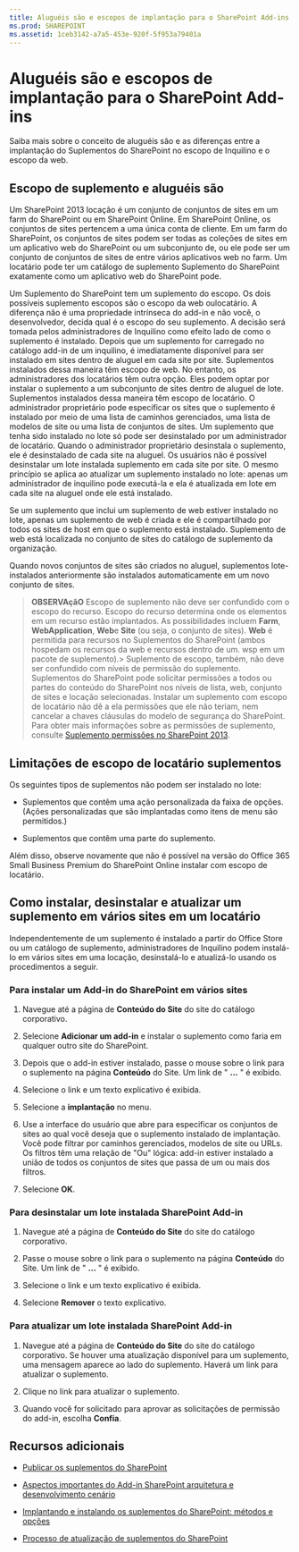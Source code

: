 ```yaml
---
title: Aluguéis são e escopos de implantação para o SharePoint Add-ins
ms.prod: SHAREPOINT
ms.assetid: 1ceb3142-a7a5-453e-920f-5f953a79401a
---
```



# Aluguéis são e escopos de implantação para o SharePoint Add-ins
Saiba mais sobre o conceito de aluguéis são e as diferenças entre a implantação do Suplementos do SharePoint no escopo de Inquilino e o escopo da web.
## Escopo de suplemento e aluguéis são
<a name="AppScope"> </a>

Um SharePoint 2013 locação é um conjunto de conjuntos de sites em um farm do SharePoint ou em SharePoint Online. Em SharePoint Online, os conjuntos de sites pertencem a uma única conta de cliente. Em um farm do SharePoint, os conjuntos de sites podem ser todas as coleções de sites em um aplicativo web do SharePoint ou um subconjunto de, ou ele pode ser um conjunto de conjuntos de sites de entre vários aplicativos web no farm. Um locatário pode ter um catálogo de suplemento Suplemento do SharePoint exatamente como um aplicativo web do SharePoint pode.
  
    
    
Um Suplemento do SharePoint tem um suplemento do escopo. Os dois possíveis suplemento escopos são o escopo da web oulocatário. A diferença não é uma propriedade intrínseca do add-in e não você, o desenvolvedor, decida qual é o escopo do seu suplemento. A decisão será tomada pelos administradores de Inquilino como efeito lado de como o suplemento é instalado. Depois que um suplemento for carregado no catálogo add-in de um inquilino, é imediatamente disponível para ser instalado em sites dentro de aluguel em cada site por site. Suplementos instalados dessa maneira têm escopo de web. No entanto, os administradores dos locatários têm outra opção. Eles podem optar por instalar o suplemento a um subconjunto de sites dentro de aluguel de lote. Suplementos instalados dessa maneira têm escopo de locatário. O administrador proprietário pode especificar os sites que o suplemento é instalado por meio de uma lista de caminhos gerenciados, uma lista de modelos de site ou uma lista de conjuntos de sites. Um suplemento que tenha sido instalado no lote só pode ser desinstalado por um administrador de locatário. Quando o administrador proprietário desinstala o suplemento, ele é desinstalado de cada site na aluguel. Os usuários não é possível desinstalar um lote instalada suplemento em cada site por site. O mesmo princípio se aplica ao atualizar um suplemento instalado no lote: apenas um administrador de inquilino pode executá-la e ela é atualizada em lote em cada site na aluguel onde ele está instalado.
  
    
    
Se um suplemento que inclui um suplemento de web estiver instalado no lote, apenas um suplemento de web é criada e ele é compartilhado por todos os sites de host em que o suplemento está instalado. Suplemento de web está localizada no conjunto de sites do catálogo de suplemento da organização.
  
    
    
Quando novos conjuntos de sites são criados no aluguel, suplementos lote-instalados anteriormente são instalados automaticamente em um novo conjunto de sites.
  
    
    

> **OBSERVAçãO**
> Escopo de suplemento não deve ser confundido com o escopo do recurso. Escopo do recurso determina onde os elementos em um recurso estão implantados. As possibilidades incluem **Farm**, **WebApplication**, **Web**e **Site** (ou seja, o conjunto de sites). **Web** é permitida para recursos no Suplementos do SharePoint (ambos hospedam os recursos da web e recursos dentro de um. wsp em um pacote de suplemento).> Suplemento de escopo, também, não deve ser confundido com níveis de permissão do suplemento. Suplementos do SharePoint pode solicitar permissões a todos ou partes do conteúdo do SharePoint nos níveis de lista, web, conjunto de sites e locação selecionadas. Instalar um suplemento com escopo de locatário não dê a ela permissões que ele não teriam, nem cancelar a chaves cláusulas do modelo de segurança do SharePoint. Para obter mais informações sobre as permissões de suplemento, consulte  [Suplemento permissões no SharePoint 2013](add-in-permissions-in-sharepoint-2013.md).
  
    
    


## Limitações de escopo de locatário suplementos
<a name="Tenant"> </a>

Os seguintes tipos de suplementos não podem ser instalado no lote:
  
    
    

- Suplementos que contêm uma ação personalizada da faixa de opções. (Ações personalizadas que são implantadas como itens de menu são permitidos.)
    
  
- Suplementos que contêm uma parte do suplemento.
    
  
Além disso, observe novamente que não é possível na versão do Office 365 Small Business Premium do SharePoint Online instalar com escopo de locatário.
  
    
    

## Como instalar, desinstalar e atualizar um suplemento em vários sites em um locatário
<a name="Web"> </a>

Independentemente de um suplemento é instalado a partir do Office Store ou um catálogo de suplemento, administradores de Inquilino podem instalá-lo em vários sites em uma locação, desinstalá-lo e atualizá-lo usando os procedimentos a seguir.
  
    
    

### Para instalar um Add-in do SharePoint em vários sites


1. Navegue até a página de **Conteúdo do Site** do site do catálogo corporativo.
    
  
2. Selecione **Adicionar um add-in** e instalar o suplemento como faria em qualquer outro site do SharePoint.
    
  
3. Depois que o add-in estiver instalado, passe o mouse sobre o link para o suplemento na página **Conteúdo** do Site. Um link de " **…** " é exibido.
    
  
4. Selecione o link e um texto explicativo é exibida.
    
  
5. Selecione a **implantação** no menu.
    
  
6. Use a interface do usuário que abre para especificar os conjuntos de sites ao qual você deseja que o suplemento instalado de implantação. Você pode filtrar por caminhos gerenciados, modelos de site ou URLs. Os filtros têm uma relação de "Ou" lógica: add-in estiver instalado a união de todos os conjuntos de sites que passa de um ou mais dos filtros.
    
  
7. Selecione **OK**.
    
  

### Para desinstalar um lote instalada SharePoint Add-in


1. Navegue até a página de **Conteúdo do Site** do site do catálogo corporativo.
    
  
2. Passe o mouse sobre o link para o suplemento na página **Conteúdo** do Site. Um link de " **…** " é exibido.
    
  
3. Selecione o link e um texto explicativo é exibida.
    
  
4. Selecione **Remover** o texto explicativo.
    
  

### Para atualizar um lote instalada SharePoint Add-in


1. Navegue até a página de **Conteúdo do Site** do site do catálogo corporativo. Se houver uma atualização disponível para um suplemento, uma mensagem aparece ao lado do suplemento. Haverá um link para atualizar o suplemento.
    
  
2. Clique no link para atualizar o suplemento.
    
  
3. Quando você for solicitado para aprovar as solicitações de permissão do add-in, escolha **Confia**.
    
  

## Recursos adicionais
<a name="SP15tenancies_addlresources"> </a>


-  [Publicar os suplementos do SharePoint](publish-sharepoint-add-ins.md)
    
  
-  [Aspectos importantes do Add-in SharePoint arquitetura e desenvolvimento cenário](important-aspects-of-the-sharepoint-add-in-architecture-and-development-landscap.md)
    
  
-  [Implantando e instalando os suplementos do SharePoint: métodos e opções](deploying-and-installing-sharepoint-add-ins-methods-and-options.md)
    
  
-  [Processo de atualização de suplementos do SharePoint](sharepoint-add-ins-update-process.md)
    
  

